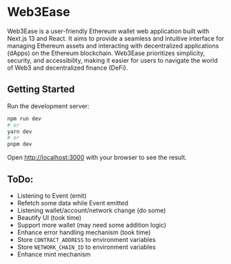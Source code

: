 # Web3Ease

Web3Ease is a user-friendly Ethereum wallet web application built with Next.js 13 and React. It aims to provide a seamless and intuitive interface for managing Ethereum assets and interacting with decentralized applications (dApps) on the Ethereum blockchain. Web3Ease prioritizes simplicity, security, and accessibility, making it easier for users to navigate the world of Web3 and decentralized finance (DeFi).

## Getting Started

Run the development server:

```bash
npm run dev
# or
yarn dev
# or
pnpm dev
```

Open [http://localhost:3000](http://localhost:3000) with your browser to see the result.

## ToDo:

- Listening to Event (emit)
- Refetch some data while Event emitted
- Listening wallet/account/network change (do some)
- Beautify UI (took time)
- Support more wallet (may need some addition logic)
- Enhance error handling mechanism (took time)
- Store `CONTRACT_ADDRESS` to environment variables
- Store `NETWORK_CHAIN_ID` to environment variables
- Enhance mint mechanism
